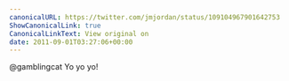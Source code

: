 ```yaml
---
canonicalURL: https://twitter.com/jmjordan/status/109104967901642753
ShowCanonicalLink: true
CanonicalLinkText: View original on
date: 2011-09-01T03:27:06+00:00
---
```

@gamblingcat Yo yo yo!